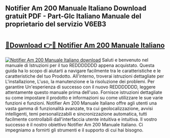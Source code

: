 ## Notifier Am 200 Manuale Italiano Download gratuit PDF - Part-GIc Italiano Manuale del proprietario del servizio V6EB3

# <h2><a href="http://dfekp4.blite.top/?on=Notifier+Am+200+Manuale+Italiano">🔗Download 👉🔴 Notifier Am 200 Manuale Italiano</a></h2>

[![Notifier Am 200 Manuale Italiano download](https://i.imgur.com/lujVjoI.png)](http://dfekp4.blite.top/?on=Notifier+Am+200+Manuale+Italiano)
Saluti e benvenuto nel manuale di Istruzioni per il tuo REDDDDDDD appena acquistato. Questa guida ha lo scopo di aiutarti a navigare facilmente tra le caratteristiche e le caratteristiche del tuo Prodotto. All'interno, troverai istruzioni dettagliate per L'installazione, L'uso, la manutenzione e la risoluzione dei problemi. Per garantire Un'esperienza di successo con il nuovo REDDDDDDD, leggere attentamente questo manuale prima dell'uso. Fornisce istruzioni dettagliate su come impostare il prodotto e informazioni su come utilizzare le sue varie funzioni e funzioni. Notifier Am 200 Manuale Italiano offre agli utenti una vasta gamma di funzionalità avanzate, tra cui geolocalizzazione, avvisi intelligenti, temi personalizzabili e sincronizzazione automatica, tutti facilmente controllabili dall'interfaccia utente intuitiva e intuitiva. Il vostro successo è il nostro obiettivo Notifier Am 200 Manuale Italiano. Ci impegniamo a fornirti gli strumenti e il supporto di cui hai bisogno.
